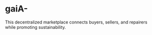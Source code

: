# gaiA-
This decentralized marketplace connects buyers, sellers, and repairers while promoting sustainability. 
